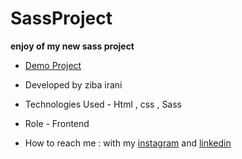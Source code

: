 # SassProject

**enjoy of my new sass project**

- [Demo Project](https://github.com/ziba-irani/SassProject)

- Developed by ziba irani

- Technologies Used - Html , css , Sass

- Role - Frontend

- How to reach me : with my [instagram](https://instagram.com/zibairani_dev/) and [linkedin](https://www.linkedin.com/in/ziba-irani-developr/)
